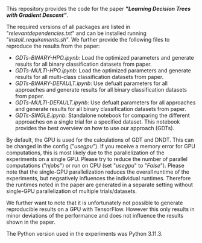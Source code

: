 This repository provides the code for the paper ***"Learning Decision Trees with Gradient Descent"***. 

The required versions of all packages are listed in "*relevantdependencies.txt*" and can be installed running "*install_requirements.sh*". We further provide the following files to reproduce the results from the paper:
* *GDTs-BINARY-HPO.ipynb*: Load the optimized parameters and generate results for all binary classification datasets from paper.
* *GDTs-MULTI-HPO.ipynb*: Load the optimized parameters and generate results for all multi-class classification datasets from paper.
* *GDTs-BINARY-DEFAULT.ipynb*: Use defualt parameters for all approaches and generate results for all binary classification datasets from paper.
* *GDTs-MULTI-DEFAULT.ipynb*: Use defualt parameters for all approaches and generate results for all binary classification datasets from paper.
* *GDTs-SINGLE.ipynb*: Standalone notebook for comparing the different approaches on a single trial for a specified dataset. This notebook provides the best overview on how to use our approach (GDTs).

By default, the GPU is used for the calculations of GDT and DNDT. This can be changed in the config ("*usegpu*"). If you receive a memory error for GPU computations, this is most likely due to the parallelization of the experiments on a single GPU. Please try to reduce the number of parallel computations ("*njobs*") or run on CPU (set "*usegpu*" to "*False*"). Please note that the single-GPU parallelization reduces the overall runtime of the experiments, but negsatively influences the individual runtimes. Therefore the runtimes noted in the paper are generated in a separate setting without single-GPU parallelization of multiple trials/datasets.

We further want to note that it is unfortunately not possible to generate reproducible results on a GPU with TensorFlow. However this only results in minor deviations of the performance and does not influence the results shown in the paper.

The Python version used in the experiments was Python 3.11.3.
